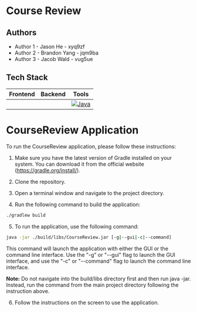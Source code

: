 # Course Review

## Authors

* Author 1 - Jason He - xyq9zf
* Author 2 - Brandon Yang - jqm9ba
* Author 3 - Jacob Wald - vug5ue

## Tech Stack
| Frontend | Backend | Tools |
| -------- | -------- | -----|
|   |   |[![Java](https://img.shields.io/badge/Java-ED8B00?style=for-the-badge&logo=openjdk&logoColor=white)](https://www.java.com/en/)    |


# CourseReview Application

To run the CourseReview application, please follow these instructions:

1. Make sure you have the latest version of Gradle installed on your system. You can download it from the official website (https://gradle.org/install/).

2. Clone the repository.

3. Open a terminal window and navigate to the project directory.

4. Run the following command to build the application:
```bash
./gradlew build
```

5. To run the application, use the following command:
```bash
java -jar ./build/libs/CourseReview.jar [-g|--gui|-c|--command]
```

This command will launch the application with either the GUI or the command line interface. Use the "-g" or "--gui" flag to launch the GUI interface, and use the "-c" or "--command" flag to launch the command line interface.

**Note:** Do not navigate into the build/libs directory first and then run java -jar. Instead, run the command from the main project directory following the instruction above.

6. Follow the instructions on the screen to use the application.


